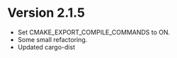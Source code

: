# Version 2.1.5

* Set CMAKE_EXPORT_COMPILE_COMMANDS to ON.
* Some small refactoring.
* Updated cargo-dist
